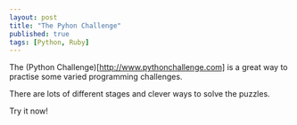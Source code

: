 ```yaml
---
layout: post
title: "The Pyhon Challenge"
published: true
tags: [Python, Ruby]
---
```


The (Python Challenge)[http://www.pythonchallenge.com] is a great way to practise some varied programming challenges.

There are lots of different stages and clever ways to solve the puzzles.

Try it now!
